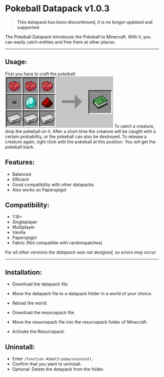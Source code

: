 # Pokeball Datapack v1.0.3

> **This datapack has been discontinued, it is no longer updated and supported.**

The Pokeball Datapack introduces the Pokeball to Minecraft. With it, you can easily catch entities and free them at other places.

***

## Usage:
First you have to craft the pokeball:
![Crafting Picture](https://github.com/2mal3/Pokeball-Datapack/blob/main/images/crafting.jpg)
To catch a creature, drop the pokeball on it. After a short time the creature will be caught with a certain probability, or the pokeball can also be destroyed.
To release a creature again, right click with the pokeball at this position. You will get the pokeball back.

## Features:
 - Balanced
 - Efficient
 - Good compatibility with other datapacks
 - Also works on Paperspigot

## Compatibility:
 - 1.16+
 - Singleplayer
 - Multiplayer
 - Vanilla
 - Paperspigot
 - Fabric (Not compatible with randompatches)

_For all other versions the datapack was not designed, so errors may occur._

***

## Installation:
 - Download the datapack file.
 - Move the datapack file to a datapack folder in a world of your choice.
 - Reload the world.

 - Download the resurcepack file.
 - Move the resurcepack file into the resurcepack folder of Minecraft.
 - Activate the Resurcepack.


## Uninstall:
 - Enter `/function #2mal3:poba/uninstall`.
 - Confirm that you want to uninstall.
 - Optional: Delete the datapack from the folder.
